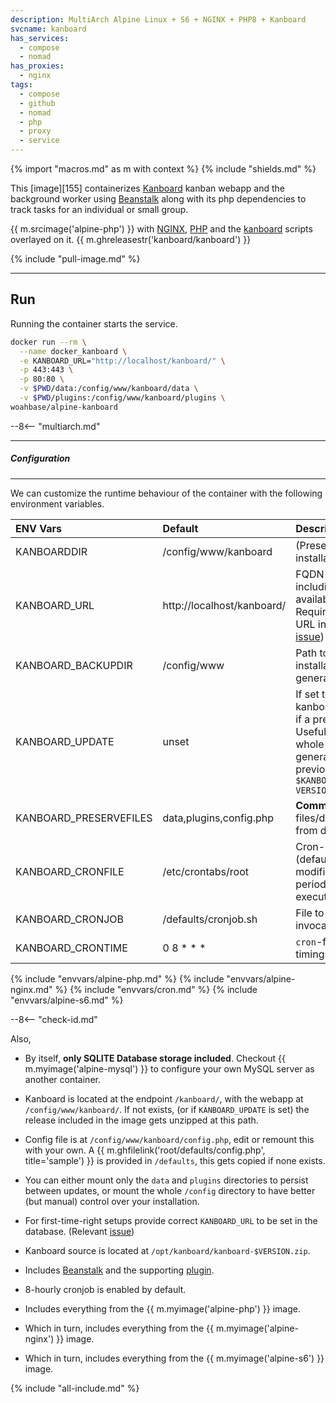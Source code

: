 ```yaml
---
description: MultiArch Alpine Linux + S6 + NGINX + PHP8 + Kanboard
svcname: kanboard
has_services:
  - compose
  - nomad
has_proxies:
  - nginx
tags:
  - compose
  - github
  - nomad
  - php
  - proxy
  - service
---
```


{% import "macros.md" as m with context %}
{% include "shields.md" %}

This [image][155] containerizes [Kanboard][3] kanban webapp and
the background worker using [Beanstalk][5] along with its php
dependencies to track tasks for an individual or small group.

{{ m.srcimage('alpine-php') }} with [NGINX][1], [PHP][2] and
the [kanboard][4] scripts overlayed on it. {{
m.ghreleasestr('kanboard/kanboard') }}

{% include "pull-image.md" %}

---
Run
---

Running the container starts the service.

``` sh
docker run --rm \
  --name docker_kanboard \
  -e KANBOARD_URL="http://localhost/kanboard/" \
  -p 443:443 \
  -p 80:80 \
  -v $PWD/data:/config/www/kanboard/data \
  -v $PWD/plugins:/config/www/kanboard/plugins \
woahbase/alpine-kanboard
```

--8<-- "multiarch.md"

---
##### Configuration
---

We can customize the runtime behaviour of the container with the
following environment variables.

| ENV Vars                 | Default                     | Description
| :---                     | :---                        | :---
| KANBOARDDIR              | /config/www/kanboard        | (Preset) Path to Kanboard installation.
| KANBOARD_URL             | http://localhost/kanboard/  | FQDN of your kanboard host including subpath, (kanboard is available at path `/kanboard/`). Required to set the first-run URL in database. (Relevant [issue][7])
| KANBOARD_BACKUPDIR       | /config/www                 | Path to directory where current installation backup is generated during an update.
| KANBOARD_UPDATE          | unset                       | If set to `true`, will reinstall kanboard at `$KANBOARDDIR` even if a previous installation exists. Useful if you're persisting your whole installation. Also generates a backup of the previous installation at `$KANBOARD_BACKUPDIR/kanboard-VERSION-YYYY-MM-DD.zip`
| KANBOARD_PRESERVEFILES   | data,plugins,config.php     | **Comma**-separated list of files/dirs that are excluded from deletion during an update.
| KANBOARD_CRONFILE        | /etc/crontabs/root          | Cron-registry file of a user (defaults to `root`). This file is modified to contain the periodic task script that will be executed.
| KANBOARD_CRONJOB         | /defaults/cronjob.sh        | File to execute on `cron` invocation.
| KANBOARD_CRONTIME        | 0 8 * * *                   | `cron`-formatted invocation timings.
{% include "envvars/alpine-php.md" %}
{% include "envvars/alpine-nginx.md" %}
{% include "envvars/cron.md" %}
{% include "envvars/alpine-s6.md" %}

--8<-- "check-id.md"

Also,

* By itself, **only SQLITE Database storage included**. Checkout {{
  m.myimage('alpine-mysql') }} to configure your own MySQL server
  as another container.

* Kanboard is located at the endpoint `/kanboard/`, with the
  webapp at `/config/www/kanboard/`. If not exists, (or if
  `KANBOARD_UPDATE` is set) the release included in the image gets
  unzipped at this path.

* Config file is at `/config/www/kanboard/config.php`, edit or remount this with
  your own. A {{ m.ghfilelink('root/defaults/config.php', title='sample') }}
  is provided in `/defaults`, this gets copied if none exists.

* You can either mount only the `data` and `plugins` directories
  to persist between updates, or mount the whole `/config`
  directory to have better (but manual) control over your
  installation.

* For first-time-right setups provide correct `KANBOARD_URL` to be set in
  the database. (Relevant [issue][7])

* Kanboard source is located at `/opt/kanboard/kanboard-$VERSION.zip`.

* Includes [Beanstalk][5] and the supporting [plugin][6].

* 8-hourly cronjob is enabled by default.

* Includes everything from the {{ m.myimage('alpine-php') }} image.

* Which in turn, includes everything from the {{ m.myimage('alpine-nginx') }} image.

* Which in turn, includes everything from the {{ m.myimage('alpine-s6') }} image.

[1]: https://nginx.org
[2]: http://php.net/
[3]: https://kanboard.org/
[4]: https://github.com/kanboard/kanboard/releases
[5]: http://kr.github.io/beanstalkd/
[6]: https://github.com/kanboard/plugin-beanstalk/
[7]: https://github.com/kanboard/kanboard/issues/4119

{% include "all-include.md" %}
